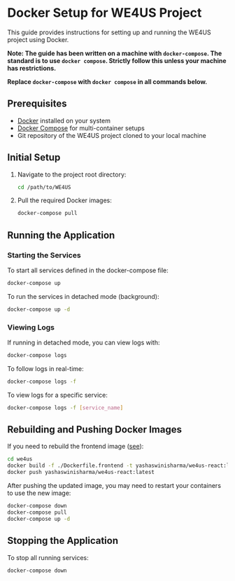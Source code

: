 # Docker Setup for WE4US Project

This guide provides instructions for setting up and running the WE4US project using Docker. 

**Note: The guide has been written on a machine with `docker-compose`. The standard is to use `docker compose`. Strictly follow this unless your machine has restrictions.** 

**Replace `docker-compose` with `docker compose` in all commands below.**

## Prerequisites

- [Docker](https://docs.docker.com/get-docker/) installed on your system
- [Docker Compose](https://docs.docker.com/compose/install/) for multi-container setups
- Git repository of the WE4US project cloned to your local machine

## Initial Setup

1. Navigate to the project root directory:

   ```bash
   cd /path/to/WE4US
   ```

2. Pull the required Docker images:
   ```bash
   docker-compose pull
   ```

## Running the Application

### Starting the Services

To start all services defined in the docker-compose file:

```bash
docker-compose up
```

To run the services in detached mode (background):

```bash
docker-compose up -d
```

### Viewing Logs

If running in detached mode, you can view logs with:

```bash
docker-compose logs
```

To follow logs in real-time:

```bash
docker-compose logs -f
```

To view logs for a specific service:

```bash
docker-compose logs -f [service_name]
```

## Rebuilding and Pushing Docker Images

If you need to rebuild the frontend image ([see](https://docs.docker.com/get-started/introduction/build-and-push-first-image/)):

```bash
cd we4us
docker build -f ./Dockerfile.frontend -t yashaswinisharma/we4us-react:latest .
docker push yashaswinisharma/we4us-react:latest
```

After pushing the updated image, you may need to restart your containers to use the new image:

```bash
docker-compose down
docker-compose pull
docker-compose up -d
```

## Stopping the Application

To stop all running services:

```bash
docker-compose down
```

